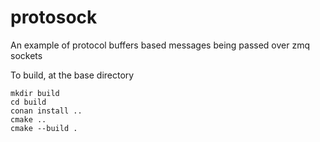 # protosock

An example of protocol buffers based messages being passed over zmq sockets

To build, at the base directory
```
mkdir build
cd build
conan install ..
cmake ..
cmake --build .
```
